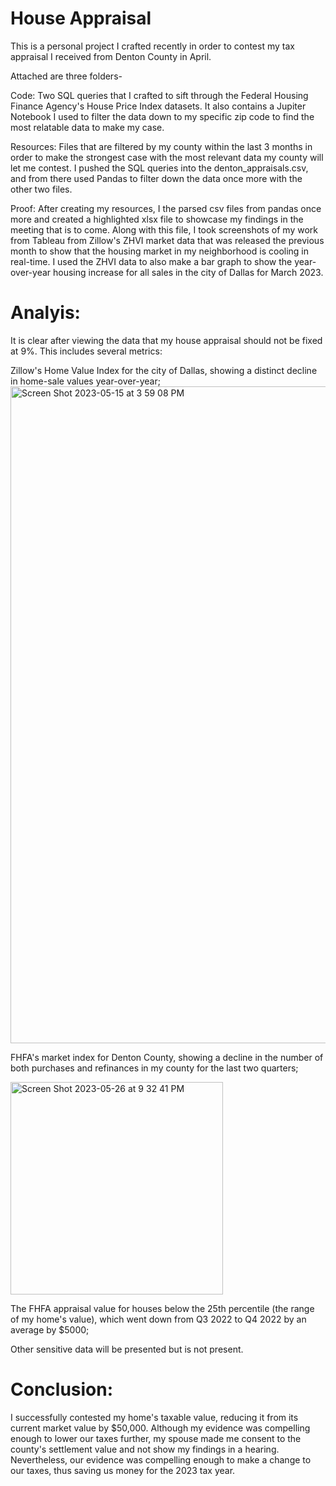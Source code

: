 # House Appraisal
This is a personal project I crafted recently in order to contest my tax appraisal I received from Denton County in April. 

Attached are three folders-

Code: Two SQL queries that I crafted to sift through the Federal Housing Finance Agency's House Price Index datasets. It also contains a Jupiter Notebook I used to filter the data down to my specific zip code to find the most relatable data to make my case.

Resources: Files that are filtered by my county within the last 3 months in order to make the strongest case with the most relevant data my county will let me contest. I pushed the SQL queries into the denton_appraisals.csv, and from there used Pandas to filter down the data once more with the other two files. 

Proof: After creating my resources, I the parsed csv files from pandas once more and created a highlighted xlsx file to showcase my findings in the meeting that is to come. Along with this file, I took screenshots of my work from Tableau from Zillow's ZHVI market data that was released the previous month to show that the housing market in my neighborhood is cooling in real-time. I used the ZHVI data to also make a bar graph to show the year-over-year housing increase for all sales in the city of Dallas for March 2023.

# Analyis:
It is clear after viewing the data that my house appraisal should not be fixed at 9%. This includes several metrics: 

Zillow's Home Value Index for the city of Dallas, showing a distinct decline in home-sale values year-over-year;
<img width="1051" alt="Screen Shot 2023-05-15 at 3 59 08 PM" src="https://github.com/Phil-Mart/house-appraisal/assets/120279988/69b83481-ac62-41d4-a0d6-431e9ca3fc5c">

FHFA's market index for Denton County, showing a decline in the number of both purchases and refinances in my county for the last two quarters;

<img width="340" alt="Screen Shot 2023-05-26 at 9 32 41 PM" src="https://github.com/Phil-Mart/house-appraisal/assets/120279988/5fe02e66-2fc1-4b4b-8fa7-bdefba8cf39a">

The FHFA appraisal value for houses below the 25th percentile (the range of my home's value), which went down from Q3 2022 to Q4 2022 by an average by $5000;

Other sensitive data will be presented but is not present. 

# Conclusion:
I successfully contested my home's taxable value, reducing it from its current market value by $50,000. Although my evidence was compelling enough to lower our taxes further, my spouse made me consent to the county's settlement value and not show my findings in a hearing. Nevertheless, our evidence was compelling enough to make a change to our taxes, thus saving us money for the 2023 tax year. 
